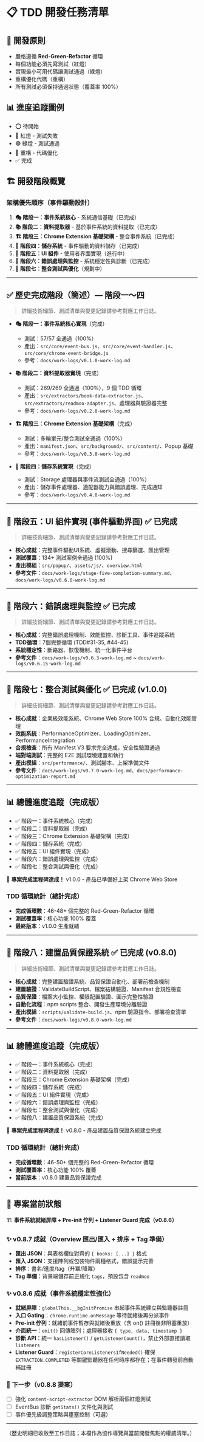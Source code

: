 # 📋 TDD 開發任務清單

## 🎯 開發原則

- 嚴格遵循 **Red-Green-Refactor** 循環
- 每個功能必須先寫測試（紅燈）
- 實現最小可用代碼讓測試通過（綠燈）
- 重構優化代碼（重構）
- 所有測試必須保持通過狀態（覆蓋率 100%）

## 📊 進度追蹤圖例

- ⭕ 待開始
- 🔴 紅燈 - 測試失敗
- 🟢 綠燈 - 測試通過
- 🔵 重構 - 代碼優化
- ✅ 完成

## 🏗 開發階段概覽

### 架構優先順序（事件驅動設計）

1. **🎭 階段一：事件系統核心** - 系統通信基礎（已完成）
2. **📚 階段二：資料提取器** - 基於事件系統的資料提取（已完成）
3. **🏗 階段三：Chrome Extension 基礎架構** - 整合事件系統（已完成）
4. **💾 階段四：儲存系統** - 事件驅動的資料儲存（已完成）
5. **🎨 階段五：UI 組件** - 使用者界面實現（進行中）
6. **🔧 階段六：錯誤處理與監控** - 系統穩定性與診斷（已完成）
7. **🔗 階段七：整合測試與優化**（規劃中）

---

## ✅ 歷史完成階段（簡述）— 階段一～四

> 詳細技術細節、測試清單與變更記錄請參考對應工作日誌。

- **🎭 階段一：事件系統核心實現**（完成）
  - 測試：57/57 全通過（100%）
  - 產出：`src/core/event-bus.js`、`src/core/event-handler.js`、`src/core/chrome-event-bridge.js`
  - 參考：`docs/work-logs/v0.1.0-work-log.md`

- **📚 階段二：資料提取器實現**（完成）
  - 測試：269/269 全通過（100%），9 個 TDD 循環
  - 產出：`src/extractors/book-data-extractor.js`、`src/extractors/readmoo-adapter.js`、處理器與驗證器完整
  - 參考：`docs/work-logs/v0.2.0-work-log.md`

- **🏗 階段三：Chrome Extension 基礎架構**（完成）
  - 測試：多輪單元/整合測試全通過（100%）
  - 產出：`manifest.json`、`src/background/`、`src/content/`、Popup 基礎
  - 參考：`docs/work-logs/v0.3.0-work-log.md`

- **💾 階段四：儲存系統實現**（完成）
  - 測試：Storage 處理器與事件流測試全通過（100%）
  - 產出：儲存事件處理器、適配器能力與錯誤處理、完成通知
  - 參考：`docs/work-logs/v0.4.0-work-log.md`

---

## 🎨 階段五：UI 組件實現 (事件驅動界面) ✅ 已完成

> 詳細技術細節、測試清單與變更記錄請參考對應工作日誌。

- **核心成就**：完整事件驅動UI系統、虛擬滾動、搜尋篩選、匯出管理
- **測試覆蓋**：134+ 測試案例全通過 (100%)
- **產出模組**：`src/popup/`、`assets/js/`、`overview.html`
- **參考文件**：`docs/work-logs/stage-five-completion-summary.md`、`docs/work-logs/v0.6.0-work-log.md`

---

## 🔧 階段六：錯誤處理與監控 ✅ 已完成

> 詳細技術細節、測試清單與變更記錄請參考對應工作日誌。

- **核心成就**：完整錯誤處理機制、效能監控、診斷工具、事件追蹤系統
- **TDD循環**：7個完整循環 (TDD#31-35, #44-45)
- **系統穩定性**：斷路器、恢復機制、統一化事件平台
- **參考文件**：`docs/work-logs/v0.6.3-work-log.md` ~ `docs/work-logs/v0.6.15-work-log.md`

---

## 🔗 階段七：整合測試與優化 ✅ 已完成 (v1.0.0)

> 詳細技術細節、測試清單與變更記錄請參考對應工作日誌。

- **核心成就**：企業級效能系統、Chrome Web Store 100% 合規、自動化效能管理
- **效能系統**：PerformanceOptimizer、LoadingOptimizer、PerformanceIntegration
- **合規檢查**：所有 Manifest V3 要求完全達成，安全性驗證通過
- **端對端測試**：完整的 E2E 測試環境建置和執行
- **產出模組**：`src/performance/`、測試腳本、上架準備文件
- **參考文件**：`docs/work-logs/v0.7.0-work-log.md`、`docs/performance-optimization-report.md`

---

## 📊 總體進度追蹤（完成版）

- ✅ 階段一：事件系統核心（完成）
- ✅ 階段二：資料提取器（完成）
- ✅ 階段三：Chrome Extension 基礎架構（完成）
- ✅ 階段四：儲存系統（完成）
- ✅ 階段五：UI 組件實現（完成）
- ✅ 階段六：錯誤處理與監控（完成）
- ✅ 階段七：整合測試與優化（完成）

🎉 **專案完成里程碑達成！** v1.0.0 - 產品已準備好上架 Chrome Web Store

### TDD 循環統計（總計完成）

- **完成循環數**：46-48+ 個完整的 Red-Green-Refactor 循環
- **測試覆蓋率**：核心功能 100% 覆蓋
- **最終版本**：v1.0.0 生產就緒

---

## 🔨 階段八：建置品質保證系統 ✅ 已完成 (v0.8.0)

> 詳細技術細節、測試清單與變更記錄請參考對應工作日誌。

- **核心成就**：完整建置驗證系統、品質保證自動化、部署前檢查機制
- **建置驗證**：ValidateBuildScript、檔案結構驗證、Manifest 合規性檢查
- **品質保證**：檔案大小監控、權限配置驗證、圖示完整性驗證
- **自動化流程**：npm scripts 整合、開發生產環境分離驗證
- **產出模組**：`scripts/validate-build.js`、npm 驗證指令、部署檢查清單
- **參考文件**：`docs/work-logs/v0.8.0-work-log.md`

---

## 📊 總體進度追蹤（完成版）

- ✅ 階段一：事件系統核心（完成）
- ✅ 階段二：資料提取器（完成）
- ✅ 階段三：Chrome Extension 基礎架構（完成）
- ✅ 階段四：儲存系統（完成）
- ✅ 階段五：UI 組件實現（完成）
- ✅ 階段六：錯誤處理與監控（完成）
- ✅ 階段七：整合測試與優化（完成）
- ✅ 階段八：建置品質保證系統（完成）

🎉 **專案完成里程碑達成！** v0.8.0 - 產品建置品質保證系統建立完成

### TDD 循環統計（總計完成）

- **完成循環數**：46-50+ 個完整的 Red-Green-Refactor 循環
- **測試覆蓋率**：核心功能 100% 覆蓋
- **當前版本**：v0.8.0 建置品質保證完成

---

## 🎯 專案當前狀態

🏗️ **事件系統就緒屏障 + Pre-init 佇列 + Listener Guard 完成（v0.8.6）**

### ✨ v0.8.7 成就（Overview 匯出/匯入 + 排序 + Tag 準備）
- **匯出 JSON**：與表格欄位對齊的 `{ books: [...] }` 格式
- **匯入 JSON**：支援陣列或包裝物件兩種格式，錯誤提示完善
- **排序**：書名/進度/tag（升冪/降冪）
- **Tag 準備**：背景端儲存前正規化 `tags`，預設包含 `readmoo`

### ✨ v0.8.6 成就（事件系統穩定性強化）
- **就緒屏障**：`globalThis.__bgInitPromise` 串起事件系統建立與監聽器註冊
- **入口 Gating**：`chrome.runtime.onMessage` 等待就緒後再分派事件
- **Pre-init 佇列**：就緒前事件暫存與就緒後重放（含 on() 註冊後非阻塞重放）
- **介面統一**：`emit()` 回傳陣列；處理器接收 `{ type, data, timestamp }`
- **診斷 API**：統一 `hasListener()` / `getListenerCount()`，禁止外部直接讀取 `listeners`
- **Listener Guard**：`registerCoreListenersIfNeeded()` 確保 `EXTRACTION.COMPLETED` 等關鍵監聽器在任何時序都存在；在事件轉發前自動補註冊

### 🚀 下一步（v0.8.8 提案）
- [ ] 強化 `content-script-extractor` DOM 解析兩個紅燈測試
- [ ] EventBus 診斷 `getStats()` 文件化與測試
- [ ] 事件優先級調整策略與壅塞控制（可選）

---

（歷史明細已收斂至工作日誌；本檔作為協作導覽與當前開發焦點的權威清單。）
